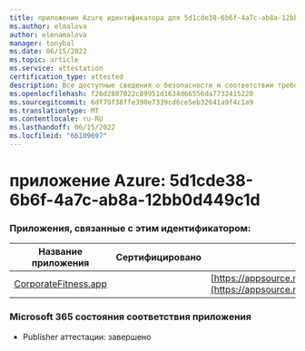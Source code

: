 ```yaml
---
title: приложение Azure идентификатора для 5d1cde38-6b6f-4a7c-ab8a-12bb0d449c1d
ms.author: elmalova
author: elenamalova
manager: tonybal
ms.date: 06/15/2022
ms.topic: article
ms.service: attestation
certification_type: attested
description: Все доступные сведения о безопасности и соответствии требованиям для 5d1cde38-6b6f-4a7c-ab8a-12bb0d449c1d.
ms.openlocfilehash: f26d2807022c89951d1634d66556da7732415220
ms.sourcegitcommit: 6df79f38ffe390e7339cd6ce5eb32641a9f4c1a9
ms.translationtype: MT
ms.contentlocale: ru-RU
ms.lasthandoff: 06/15/2022
ms.locfileid: "66109697"
---
```

# <a name="azure-app-id-5d1cde38-6b6f-4a7c-ab8a-12bb0d449c1d"></a>приложение Azure: 5d1cde38-6b6f-4a7c-ab8a-12bb0d449c1d


### <a name="apps-associated-with-this-id"></a>Приложения, связанные с этим идентификатором:
| **Название приложения** | **Сертифицировано** | **Просмотр в AppSource** |
|--------------|---------------|-----------------------|
| [CorporateFitness.app](../forward/WA200004093.md) |  | [https://appsource.microsoft.com/product/office/WA200004093](https://appsource.microsoft.com/product/office/WA200004093) |

### <a name="microsoft-365-app-compliance-status"></a>Microsoft 365 состояния соответствия приложения
- Publisher аттестации: завершено
